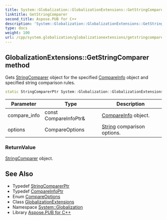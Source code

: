 ```yaml
---
title: System::Globalization::GlobalizationExtensions::GetStringComparer method
linktitle: GetStringComparer
second_title: Aspose.PUB for C++
description: 'System::Globalization::GlobalizationExtensions::GetStringComparer method. Gets StringComparer object for the specified CompareInfo object and specified string comparison rules in C++.'
type: docs
weight: 100
url: /cpp/system.globalization/globalizationextensions/getstringcomparer/
---
```

## GlobalizationExtensions::GetStringComparer method


Gets [StringComparer](../../../system/stringcomparer/) object for the specified [CompareInfo](../../compareinfo/) object and specified string comparison rules.

```cpp
static StringComparerPtr System::Globalization::GlobalizationExtensions::GetStringComparer(const CompareInfoPtr &compare_info, CompareOptions options)
```


| Parameter | Type | Description |
| --- | --- | --- |
| compare_info | const CompareInfoPtr\& | [CompareInfo](../../compareinfo/) object. |
| options | CompareOptions | [String](../../../system/string/) comparison options. |

### ReturnValue

[StringComparer](../../../system/stringcomparer/) object.

## See Also

* Typedef [StringComparerPtr](../../../system/stringcomparerptr/)
* Typedef [CompareInfoPtr](../../compareinfoptr/)
* Enum [CompareOptions](../../compareoptions/)
* Class [GlobalizationExtensions](../)
* Namespace [System::Globalization](../../)
* Library [Aspose.PUB for C++](../../../)
